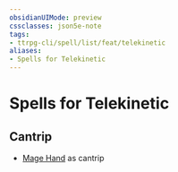 ```yaml
---
obsidianUIMode: preview
cssclasses: json5e-note
tags:
- ttrpg-cli/spell/list/feat/telekinetic
aliases:
- Spells for Telekinetic
---
```

# Spells for Telekinetic

## Cantrip

- [Mage Hand](Інструменти%20ДМ/CLI/spells/mage-hand-xphb.md "XPHB") as cantrip